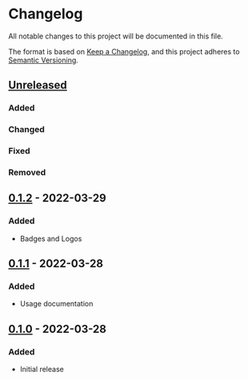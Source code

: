 # Changelog
All notable changes to this project will be documented in this file.

The format is based on [Keep a Changelog](https://keepachangelog.com/en/1.0.0/),
and this project adheres to [Semantic Versioning](https://semver.org/spec/v2.0.0.html).

## [Unreleased]
### Added

### Changed

### Fixed

### Removed

## [0.1.2] - 2022-03-29
### Added
- Badges and Logos

## [0.1.1] - 2022-03-28
### Added
- Usage documentation

## [0.1.0] - 2022-03-28
### Added
- Initial release

[Unreleased]: https://github.com/oauth-xx/oauth2/compare/.v0.1.2...HEAD
[0.1.2]: https://github.com/pboling//compare/v0.1.1...v0.1.2
[0.1.1]: https://github.com/pboling//compare/v0.1.0...v0.1.1
[0.1.0]: https://github.com/oauth-xx/oauth2/compare/e71c6c3dad5bfd59ae2509531eaea3a16e21cb63...v0.1.0
